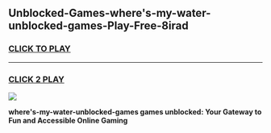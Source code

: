 
## Unblocked-Games-where's-my-water-unblocked-games-Play-Free-8irad
<h3>
<a href="https://premium76.site?title=where's-my-water-unblocked-games&ref=17A">CLICK TO PLAY</a></h3>
<hr>

<h3>
<a href="https://premium76.site?title=where's-my-water-unblocked-games&ref=17A">CLICK 2 PLAY</a>
  
</h3>

<a href="https://premium76.site?title=where's-my-water-unblocked-games&ref=17A"><img src="https://clearcache.store/games.png"></a>


**where's-my-water-unblocked-games games unblocked: Your Gateway to Fun and Accessible Online Gaming**
